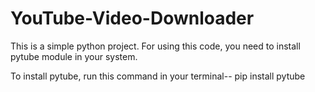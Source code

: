 # YouTube-Video-Downloader
This is a simple python project.
For using this code, you need to install pytube module in your system.

To install pytube, run this command in your terminal--
      pip install pytube
